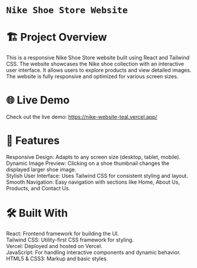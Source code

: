 # `Nike Shoe Store Website`

# 🏗️ Project Overview
This is a responsive Nike Shoe Store website built using React and Tailwind CSS. The website showcases the Nike shoe collection 
with an interactive user interface. It allows users to explore products and view detailed images. The website is fully responsive and optimized for various screen sizes.

# 🌐 Live Demo
Check out the live demo: <a src="https://nike-website-teal.vercel.app/" target='_blank'>https://nike-website-teal.vercel.app/</a>

# 🚀 Features
Responsive Design: Adapts to any screen size (desktop, tablet, mobile).<br>
Dynamic Image Preview: Clicking on a shoe thumbnail changes the displayed larger shoe image.<br>
Stylish User Interface: Uses Tailwind CSS for consistent styling and layout.<br>
Smooth Navigation: Easy navigation with sections like Home, About Us, Products, and Contact Us.

# 🛠️ Built With
React: Frontend framework for building the UI.<br>
Tailwind CSS: Utility-first CSS framework for styling.<br>
Vercel: Deployed and hosted on Vercel.<br>
JavaScript: For handling interactive components and dynamic behavior.<br>
HTML5 & CSS3: Markup and basic styles.<br>
